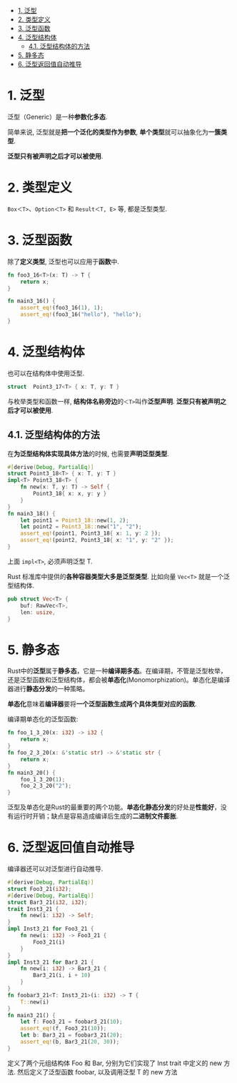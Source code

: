 
<!-- @import "[TOC]" {cmd="toc" depthFrom=1 depthTo=6 orderedList=false} -->

<!-- code_chunk_output -->

- [1. 泛型](#1-泛型)
- [2. 类型定义](#2-类型定义)
- [3. 泛型函数](#3-泛型函数)
- [4. 泛型结构体](#4-泛型结构体)
  - [4.1. 泛型结构体的方法](#41-泛型结构体的方法)
- [5. 静多态](#5-静多态)
- [6. 泛型返回值自动推导](#6-泛型返回值自动推导)

<!-- /code_chunk_output -->

# 1. 泛型

泛型（Generic）是一种**参数化多态**.

简单来说, 泛型就是**把一个泛化的类型作为参数**, **单个类型**就可以抽象化为**一簇类型**.

**泛型只有被声明之后才可以被使用**.

# 2. 类型定义

`Box＜T>`、`Option＜T>` 和 `Result＜T, E>` 等, 都是泛型类型.

# 3. 泛型函数

除了**定义类型**, 泛型也可以应用于**函数**中.

```rust
fn foo3_16<T>(x: T) -> T {
	return x;
}

fn main3_16() {
	assert_eq!(foo3_16(1), 1);
	assert_eq!(foo3_16("hello"), "hello");
}
```

# 4. 泛型结构体

也可以在结构体中使用泛型.

```rust
struct  Point3_17<T> { x: T, y: T }
```

与枚举类型和函数一样, **结构体名称旁边**的`＜T>`叫作**泛型声明**. **泛型只有被声明之后才可以被使用**.

## 4.1. 泛型结构体的方法

在**为泛型结构体实现具体方法**的时候, 也需要**声明泛型类型**.

```rust
#[derive(Debug, PartialEq)]
struct Point3_18<T> { x: T, y: T }
impl<T> Point3_18<T> {
	fn new(x: T, y: T) -> Self {
		Point3_18{ x: x, y: y }
	}
}
fn main3_18() {
	let point1 = Point3_18::new(1, 2);
	let point2 = Point3_18::new("1", "2");
	assert_eq!(point1, Point3_18{ x: 1, y: 2 });
	assert_eq!(point2, Point3_18{ x: "1", y: "2" });
}
```

上面 `impl<T>`, 必须声明泛型 T.

Rust 标准库中提供的**各种容器类型大多是泛型类型**. 比如向量 `Vec<T>` 就是一个泛型结构体.

```rust
pub struct Vec<T> {
	buf: RawVec<T>,
	len: usize,
}
```

# 5. 静多态

Rust中的**泛型**属于**静多态**，它是一种**编译期多态**。在编译期，不管是泛型枚举，还是泛型函数和泛型结构体，都会被**单态化**(Monomorphization)。单态化是编译器进行**静态分发**的一种策略。

**单态化**意味着**编译器**要将**一个泛型函数生成两个具体类型对应的函数**.

编译期单态化的泛型函数:

```rust
fn foo_1_3_20(x: i32) -> i32 {
	return x;
}
fn foo_2_3_20(x: &'static str) -> &'static str {
	return x;
}
fn main3_20() {
	foo_1_3_20(1);
	foo_2_3_20("2");
}
```

泛型及单态化是Rust的最重要的两个功能。**单态化静态分发**的好处是**性能好**，没有运行时开销；缺点是容易造成编译后生成的**二进制文件膨胀**.

# 6. 泛型返回值自动推导

编译器还可以对泛型进行自动推导.

```rust
#[derive(Debug, PartialEq)]
struct Foo3_21(i32);
#[derive(Debug, PartialEq)]
struct Bar3_21(i32, i32);
trait Inst3_21 {
	fn new(i: i32) -> Self;
}
impl Inst3_21 for Foo3_21 {
	fn new(i: i32) -> Foo3_21 {
		Foo3_21(i)
	}
}
impl Inst3_21 for Bar3_21 {
    fn new(i: i32) -> Bar3_21 {
	    Bar3_21(i, i + 10)
    }
}
fn foobar3_21<T: Inst3_21>(i: i32) -> T {
	T::new(i)
}
fn main3_21() {
	let f: Foo3_21 = foobar3_21(10);
	assert_eq!(f, Foo3_21(10));
	let b: Bar3_21 = foobar3_21(20);
	assert_eq!(b, Bar3_21(20, 30));
}
```

定义了两个元组结构体 Foo 和 Bar, 分别为它们实现了 Inst trait 中定义的 new 方法. 然后定义了泛型函数 foobar, 以及调用泛型 T 的 new 方法